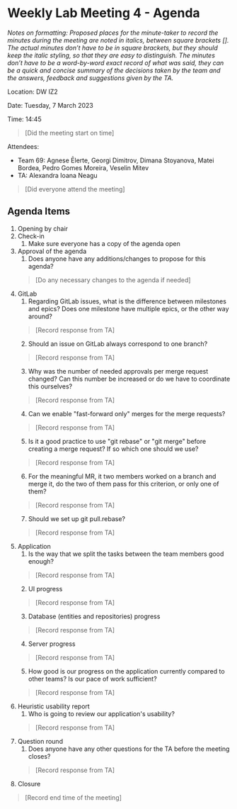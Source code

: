 
# Weekly Lab Meeting 4 - Agenda
*Notes on formatting:
Proposed places for the minute-taker to record the minutes during the meeting are noted in italics, between square brackets [].
The actual minutes don’t have to be in square brackets, but they should keep the italic styling, so that they are easy to distinguish.
The minutes don’t have to be a word-by-word exact record of what was said, they can be a quick and concise summary of the decisions taken by the team and the answers, feedback and suggestions given by the TA.*

Location: DW IZ2

Date: Tuesday, 7 March 2023

Time: 14:45
> [Did the meeting start on time]

Attendees:
- Team 69: Agnese Ēlerte, Georgi Dimitrov, Dimana Stoyanova, Matei Bordea, Pedro Gomes Moreira, Veselin Mitev
- TA: Alexandra Ioana Neagu

> [Did everyone attend the meeting]

## Agenda Items
1. Opening by chair
2. Check-in
    1. Make sure everyone has a copy of the agenda open
3. Approval of the agenda
    1. Does anyone have any additions/changes to propose for this agenda?
    > [Do any necessary changes to the agenda if needed]
4. GitLab
    1. Regarding GitLab issues, what is the difference between milestones and epics? Does one milestone have multiple epics, or the other way around?
    > [Record response from TA]
    2. Should an issue on GitLab always correspond to one branch?
    > [Record response from TA]
    3. Why was the number of needed approvals per merge request changed? Can this number be increased or do we have to coordinate this ourselves?
    > [Record response from TA]
    4. Can we enable "fast-forward only" merges for the merge requests?
    > [Record response from TA]
    5. Is it a good practice to use "git rebase" or "git merge" before creating a merge request? If so which one should we use?
    > [Record response from TA]
    6. For the meaningful MR, it two members worked on a branch and merge it, do the two of them pass for this criterion, or only one of them? 
    > [Record response from TA]
    7. Should we set up git pull.rebase?
    > [Record response from TA]
5. Application
    1. Is the way that we split the tasks between the team members good enough?
    > [Record response from TA]
    2. UI progress
    > [Record response from TA]
    3. Database (entities and repositories) progress
    > [Record response from TA]
    4. Server progress
    > [Record response from TA]
    5. How good is our progress on the application currently compared to other teams? Is our pace of work sufficient?
    > [Record response from TA]
6. Heuristic usability report
    1. Who is going to review our application's usability?
    > [Record response from TA]
7. Question round
    1. Does anyone have any other questions for the TA before the meeting closes?
    > [Record response from TA]
8. Closure
> [Record end time of the meeting]

